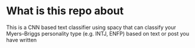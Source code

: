 # What is this repo about

This is a CNN based text classifier using spacy that can classify your Myers–Briggs personality type (e.g. INTJ, ENFP) based on text or post you have written
